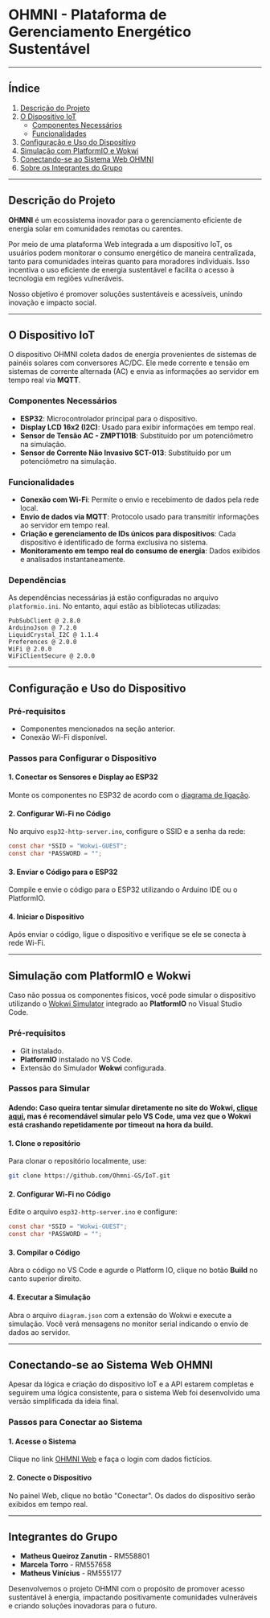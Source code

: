 # OHMNI - Plataforma de Gerenciamento Energético Sustentável  

---

## Índice  
1. [Descrição do Projeto](#descrição-do-projeto)  
2. [O Dispositivo IoT](#o-dispositivo-iot)  
   - [Componentes Necessários](#componentes-necessários)  
   - [Funcionalidades](#funcionalidades)  
3. [Configuração e Uso do Dispositivo](#configuração-e-uso-do-dispositivo)  
4. [Simulação com PlatformIO e Wokwi](#simulação-com-platformio-e-wokwi)  
5. [Conectando-se ao Sistema Web OHMNI](#conectando-se-ao-sistema-web-ohmni)  
6. [Sobre os Integrantes do Grupo](#sobre-os-integrantes-do-grupo)  

---

## Descrição do Projeto  
**OHMNI** é um ecossistema inovador para o gerenciamento eficiente de energia solar em comunidades remotas ou carentes.  

Por meio de uma plataforma Web integrada a um dispositivo IoT, os usuários podem monitorar o consumo energético de maneira centralizada, tanto para comunidades inteiras quanto para moradores individuais. Isso incentiva o uso eficiente de energia sustentável e facilita o acesso à tecnologia em regiões vulneráveis.  

Nosso objetivo é promover soluções sustentáveis e acessíveis, unindo inovação e impacto social.  

---

## O Dispositivo IoT  
O dispositivo OHMNI coleta dados de energia provenientes de sistemas de painéis solares com conversores AC/DC. Ele mede corrente e tensão em sistemas de corrente alternada (AC) e envia as informações ao servidor em tempo real via **MQTT**.  

### Componentes Necessários  
- **ESP32**: Microcontrolador principal para o dispositivo.  
- **Display LCD 16x2 (I2C)**: Usado para exibir informações em tempo real.  
- **Sensor de Tensão AC - ZMPT101B**: Substituído por um potenciômetro na simulação.  
- **Sensor de Corrente Não Invasivo SCT-013**: Substituído por um potenciômetro na simulação.  

### Funcionalidades  
- **Conexão com Wi-Fi**: Permite o envio e recebimento de dados pela rede local.  
- **Envio de dados via MQTT**: Protocolo usado para transmitir informações ao servidor em tempo real.  
- **Criação e gerenciamento de IDs únicos para dispositivos**: Cada dispositivo é identificado de forma exclusiva no sistema.  
- **Monitoramento em tempo real do consumo de energia**: Dados exibidos e analisados instantaneamente.  

### Dependências  
As dependências necessárias já estão configuradas no arquivo `platformio.ini`. No entanto, aqui estão as bibliotecas utilizadas:  

```
PubSubClient @ 2.8.0
ArduinoJson @ 7.2.0
LiquidCrystal_I2C @ 1.1.4
Preferences @ 2.0.0
WiFi @ 2.0.0
WiFiClientSecure @ 2.0.0
```  

---

## Configuração e Uso do Dispositivo  

### Pré-requisitos  
- Componentes mencionados na seção anterior.  
- Conexão Wi-Fi disponível.  

### Passos para Configurar o Dispositivo  

#### 1. Conectar os Sensores e Display ao ESP32  
Monte os componentes no ESP32 de acordo com o [diagrama de ligação](./diagram.json).  

#### 2. Configurar Wi-Fi no Código  
No arquivo `esp32-http-server.ino`, configure o SSID e a senha da rede:  
```c
const char *SSID = "Wokwi-GUEST";  
const char *PASSWORD = "";  
```  

#### 3. Enviar o Código para o ESP32  
Compile e envie o código para o ESP32 utilizando o Arduino IDE ou o PlatformIO.  

#### 4. Iniciar o Dispositivo  
Após enviar o código, ligue o dispositivo e verifique se ele se conecta à rede Wi-Fi.  

---

## Simulação com PlatformIO e Wokwi  

Caso não possua os componentes físicos, você pode simular o dispositivo utilizando o [Wokwi Simulator](https://wokwi.com/projects/414450283919840257) integrado ao **PlatformIO** no Visual Studio Code.  

### Pré-requisitos  
- Git instalado.  
- **PlatformIO** instalado no VS Code.  
- Extensão do Simulador **Wokwi** configurada.  

### Passos para Simular 

#### Adendo: Caso queira tentar simular diretamente no site do Wokwi, <a href="https://wokwi.com/projects/414450283919840257">clique aqui</a>, mas é recomendável simular pelo VS Code, uma vez que o Wokwi está crashando repetidamente por timeout na hora da build.

#### 1. Clone o repositório
Para clonar o repositório localmente, use:  
```bash
git clone https://github.com/Ohmni-GS/IoT.git
```  
#### 2. Configurar Wi-Fi no Código  
Edite o arquivo `esp32-http-server.ino` e configure:  
```c
const char *SSID = "Wokwi-GUEST";  
const char *PASSWORD = "";  
```  

#### 3. Compilar o Código  
Abra o código no VS Code e agurde o Platform IO, clique no botão **Build** no canto superior direito.  

#### 4. Executar a Simulação  
Abra o arquivo `diagram.json` com a extensão do Wokwi e execute a simulação. Você verá mensagens no monitor serial indicando o envio de dados ao servidor.  

---

## Conectando-se ao Sistema Web OHMNI  

Apesar da lógica e criação do dispositivo IoT e a API estarem completas e seguirem uma lógica consistente, para o sistema Web foi desenvolvido uma versão simplificada da ideia final.

### Passos para Conectar ao Sistema  

#### 1. Acesse o Sistema  
Clique no link [OHMNI Web](#) e faça o login com dados fictícios.  

#### 2. Conecte o Dispositivo  
No painel Web, clique no botão "Conectar". Os dados do dispositivo serão exibidos em tempo real.  

---

## Integrantes do Grupo  

- **Matheus Queiroz Zanutin** - RM558801  
- **Marcela Torro** - RM557658  
- **Matheus Vinícius** - RM555177  

Desenvolvemos o projeto OHMNI com o propósito de promover acesso sustentável à energia, impactando positivamente comunidades vulneráveis e criando soluções inovadoras para o futuro.  
